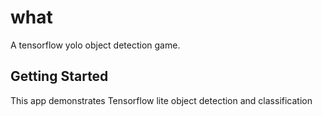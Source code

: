 # what

A tensorflow yolo object detection game.

## Getting Started

This app demonstrates Tensorflow lite object detection and classification
